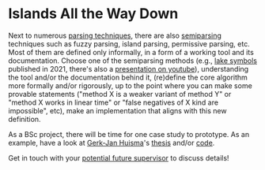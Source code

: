 # Islands All the Way Down

Next to numerous [parsing techniques](https://dickgrune.com/Books/PTAPG_2nd_Edition/), there are also [semiparsing](http://grammarware.net/text/2014/semiparsing.pdf) techniques such as fuzzy parsing, island parsing, permissive parsing, etc. Most of them are defined only informally, in a form of a working tool and its documentation. Choose one of the semiparsing methods (e.g., [lake symbols](https://programming-journal.org/2021/5/11/) published in 2021, there's also a [presentation on youtube](https://www.youtube.com/watch?v=sW8squsKong)), understanding the tool and/or the documentation behind it, (re)define the core algorithm more formally and/or rigorously, up to the point where you can make some provable statements ("method X is a weaker variant of method Y" or "method X works in linear time" or "false negatives of X kind are impossible", etc), make an implementation that aligns with this new definition.

As a BSc project, there will be time for one case study to prototype. As an example, have a look at [Gerk-Jan Huisma](https://github.com/ghuisma/lake-parser-combinators)'s [thesis](http://purl.utwente.nl/essays/91950) and/or [code](https://github.com/grammarhoard/2022-huisma-lake-parsing).

Get in touch with your [potential future supervisor](mailto:v.zaytsev@utwente.nl) to discuss details!
